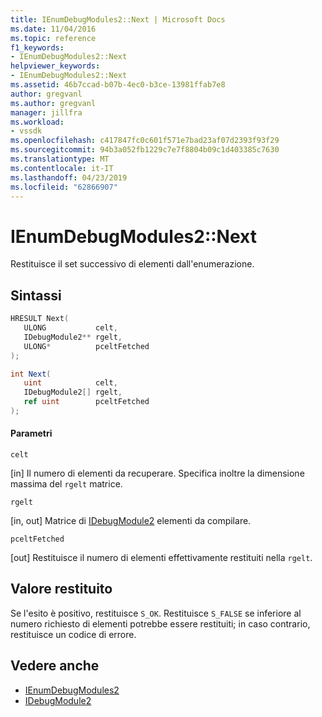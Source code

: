 ```yaml
---
title: IEnumDebugModules2::Next | Microsoft Docs
ms.date: 11/04/2016
ms.topic: reference
f1_keywords:
- IEnumDebugModules2::Next
helpviewer_keywords:
- IEnumDebugModules2::Next
ms.assetid: 46b7ccad-b07b-4ec0-b3ce-13981ffab7e8
author: gregvanl
ms.author: gregvanl
manager: jillfra
ms.workload:
- vssdk
ms.openlocfilehash: c417847fc0c601f571e7bad23af07d2393f93f29
ms.sourcegitcommit: 94b3a052fb1229c7e7f8804b09c1d403385c7630
ms.translationtype: MT
ms.contentlocale: it-IT
ms.lasthandoff: 04/23/2019
ms.locfileid: "62866907"
---
```

# <a name="ienumdebugmodules2next"></a>IEnumDebugModules2::Next
Restituisce il set successivo di elementi dall'enumerazione.

## <a name="syntax"></a>Sintassi

```cpp
HRESULT Next(
   ULONG           celt,
   IDebugModule2** rgelt,
   ULONG*          pceltFetched
);
```

```csharp
int Next(
   uint            celt,
   IDebugModule2[] rgelt,
   ref uint        pceltFetched
);
```

#### <a name="parameters"></a>Parametri
 `celt`

 [in] Il numero di elementi da recuperare. Specifica inoltre la dimensione massima del `rgelt` matrice.

 `rgelt`

 [in, out] Matrice di [IDebugModule2](../../../extensibility/debugger/reference/idebugmodule2.md) elementi da compilare.

 `pceltFetched`

 [out] Restituisce il numero di elementi effettivamente restituiti nella `rgelt`.

## <a name="return-value"></a>Valore restituito
 Se l'esito è positivo, restituisce `S_OK`. Restituisce `S_FALSE` se inferiore al numero richiesto di elementi potrebbe essere restituiti; in caso contrario, restituisce un codice di errore.

## <a name="see-also"></a>Vedere anche
- [IEnumDebugModules2](../../../extensibility/debugger/reference/ienumdebugmodules2.md)
- [IDebugModule2](../../../extensibility/debugger/reference/idebugmodule2.md)